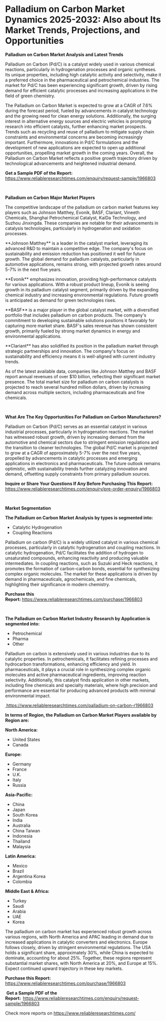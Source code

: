 <p><h1>Palladium on Carbon Market Dynamics 2025-2032: Also about Its Market Trends, Projections, and Opportunities</h1></p><p><strong>Palladium on Carbon Market Analysis and Latest Trends</strong></p>
<p><p>Palladium on Carbon (Pd/C) is a catalyst widely used in various chemical reactions, particularly in hydrogenation processes and organic syntheses. Its unique properties, including high catalytic activity and selectivity, make it a preferred choice in the pharmaceutical and petrochemical industries. The market for Pd/C has been experiencing significant growth, driven by rising demand for efficient catalytic processes and increasing applications in the field of green chemistry.</p><p>The Palladium on Carbon Market is expected to grow at a CAGR of 7.6% during the forecast period, fueled by advancements in catalyst technology and the growing need for clean energy solutions. Additionally, the surging interest in alternative energy sources and electric vehicles is prompting research into efficient catalysts, further enhancing market prospects. Trends such as recycling and reuse of palladium to mitigate supply chain constraints and environmental concerns are becoming increasingly important. Furthermore, innovations in Pd/C formulations and the development of new applications are expected to open up additional opportunities, propelling market growth in the coming years. Overall, the Palladium on Carbon Market reflects a positive growth trajectory driven by technological advancements and heightened industrial demand.</p></p>
<p><strong>Get a Sample PDF of the Report:&nbsp;</strong> <a href="https://www.reliableresearchtimes.com/enquiry/request-sample/1966803?utm_campaign=3316&utm_medium=2&utm_source=Github&utm_content=ia&utm_term=02042025&utm_id=palladium-on-carbon">https://www.reliableresearchtimes.com/enquiry/request-sample/1966803</a></p>
<p>&nbsp;</p>
<p><strong>Palladium on Carbon Major Market Players</strong></p>
<p><p>The competitive landscape of the palladium on carbon market features key players such as Johnson Matthey, Evonik, BASF, Clariant, Vineeth Chemicals, Shanghai Petrochemical Catalyst, KaiDa Technology, and Suzhou Jinxingda. These companies are notable for their advancements in catalysis technologies, particularly in hydrogenation and oxidation processes.</p><p>**Johnson Matthey** is a leader in the catalyst market, leveraging its advanced R&D to maintain a competitive edge. The company's focus on sustainability and emission reduction has positioned it well for future growth. The global demand for palladium catalysts, particularly in automotive applications, remains strong, with projected growth rates around 5-7% in the next five years.</p><p>**Evonik** emphasizes innovation, providing high-performance catalysts for various applications. With a robust product lineup, Evonik is seeing growth in its palladium catalyst segment, primarily driven by the expanding chemical industry and increasing environmental regulations. Future growth is anticipated as demand for green technologies rises.</p><p>**BASF** is a major player in the global catalyst market, with a diversified portfolio that includes palladium on carbon products. The company's commitment to developing sustainable solutions positions it favorably for capturing more market share. BASF's sales revenue has shown consistent growth, primarily fueled by strong market dynamics in energy and environmental applications.</p><p>**Clariant** has also solidified its position in the palladium market through strategic partnerships and innovation. The company's focus on sustainability and efficiency means it is well-aligned with current industry trends.</p><p>As of the latest available data, companies like Johnson Matthey and BASF report annual revenues of over $10 billion, reflecting their significant market presence. The total market size for palladium on carbon catalysts is projected to reach several hundred million dollars, driven by increasing demand across multiple sectors, including pharmaceuticals and fine chemicals.</p></p>
<p>&nbsp;</p>
<p><strong>What Are The Key Opportunities For Palladium on Carbon Manufacturers?</strong></p>
<p><p>Palladium on Carbon (Pd/C) serves as an essential catalyst in various industrial processes, particularly in hydrogenation reactions. The market has witnessed robust growth, driven by increasing demand from the automotive and chemical sectors due to stringent emission regulations and the transition to cleaner technologies. The global Pd/C market is projected to grow at a CAGR of approximately 5-7% over the next five years, propelled by advancements in catalytic processes and emerging applications in electronics and pharmaceuticals. The future outlook remains optimistic, with sustainability trends further catalyzing innovation and demand, offsetting supply constraints from primary palladium sources.</p></p>
<p><strong>Inquire or Share Your Questions If Any Before Purchasing This Report:</strong> <a href="https://www.reliableresearchtimes.com/enquiry/pre-order-enquiry/1966803?utm_campaign=3316&utm_medium=2&utm_source=Github&utm_content=ia&utm_term=02042025&utm_id=palladium-on-carbon">https://www.reliableresearchtimes.com/enquiry/pre-order-enquiry/1966803</a></p>
<p>&nbsp;</p>
<p><strong>Market Segmentation</strong></p>
<p><strong>The Palladium on Carbon Market Analysis by types is segmented into:</strong></p>
<p><ul><li>Catalytic Hydrogenation</li><li>Coupling Reactions</li></ul></p>
<p><p>Palladium on carbon (Pd/C) is a widely utilized catalyst in various chemical processes, particularly in catalytic hydrogenation and coupling reactions. In catalytic hydrogenation, Pd/C facilitates the addition of hydrogen to unsaturated compounds, enhancing reactivity and producing valuable intermediates. In coupling reactions, such as Suzuki and Heck reactions, it promotes the formation of carbon-carbon bonds, essential for synthesizing complex organic molecules. The market for these applications is driven by demand in pharmaceuticals, agrochemicals, and fine chemicals, highlighting their significance in modern chemistry.</p></p>
<p><strong>Purchase this Report:&nbsp;</strong><a href="https://www.reliableresearchtimes.com/purchase/1966803?utm_campaign=3316&utm_medium=2&utm_source=Github&utm_content=ia&utm_term=02042025&utm_id=palladium-on-carbon">https://www.reliableresearchtimes.com/purchase/1966803</a></p>
<p>&nbsp;</p>
<p><strong>The Palladium on Carbon Market Industry Research by Application is segmented into:</strong></p>
<p><ul><li>Petrochemical</li><li>Pharma</li><li>Other</li></ul></p>
<p><p>Palladium on carbon is extensively used in various industries due to its catalytic properties. In petrochemicals, it facilitates refining processes and hydrocarbon transformations, enhancing efficiency and yield. In pharmaceuticals, it plays a crucial role in synthesizing complex organic molecules and active pharmaceutical ingredients, improving reaction selectivity. Additionally, this catalyst finds application in other markets, including fine chemicals and specialty materials, where high precision and performance are essential for producing advanced products with minimal environmental impact.</p></p>
<p><a href="https://www.reliableresearchtimes.com/palladium-on-carbon-r1966803?utm_campaign=3316&utm_medium=2&utm_source=Github&utm_content=ia&utm_term=02042025&utm_id=palladium-on-carbon">&nbsp;https://www.reliableresearchtimes.com/palladium-on-carbon-r1966803</a></p>
<p><strong>In terms of Region, the Palladium on Carbon Market Players available by Region are:</strong></p>
<p>
    <p> <strong> North America: </strong>
        <ul>
            <li>United States</li>
            <li>Canada</li>
        </ul>
        </p> 
    <p> <strong> Europe: </strong>
        <ul>
            <li>Germany</li>
            <li>France</li>
            <li>U.K.</li>
            <li>Italy</li>
            <li>Russia</li>
        </ul>
        </p> 
    <p> <strong> Asia-Pacific: </strong>
        <ul>
            <li>China</li>
            <li>Japan</li>
            <li>South Korea</li>
            <li>India</li>
            <li>Australia</li>
            <li>China Taiwan</li>
            <li>Indonesia</li>
            <li>Thailand</li>
            <li>Malaysia</li>
        </ul>
        </p> 
    <p> <strong> Latin America: </strong>
        <ul>
            <li>Mexico</li>
            <li>Brazil</li>
            <li>Argentina Korea</li>
            <li>Colombia</li>
        </ul>
        </p> 
    <p> <strong> Middle East & Africa: </strong>
        <ul>
            <li>Turkey</li>
            <li>Saudi</li>
            <li>Arabia</li>
            <li>UAE</li>
            <li>Korea</li>
        </ul>
    </p>
    </p>
<p><p>The palladium on carbon market has experienced robust growth across various regions, with North America and APAC leading in demand due to increased applications in catalytic converters and electronics. Europe follows closely, driven by stringent environmental regulations. The USA holds a significant share, approximately 30%, while China is expected to dominate, accounting for about 25%. Together, these regions represent substantial market shares, with North America at 20%, and Europe at 15%. Expect continued upward trajectory in these key markets.</p></p>
<p><strong>Purchase this Report: </strong><a href="https://www.reliableresearchtimes.com/purchase/1966803?utm_campaign=3316&utm_medium=2&utm_source=Github&utm_content=ia&utm_term=02042025&utm_id=palladium-on-carbon">https://www.reliableresearchtimes.com/purchase/1966803</a></p>
<p>&nbsp;<strong>Get a Sample PDF of the Report:&nbsp;&nbsp;</strong><a href="https://www.reliableresearchtimes.com/enquiry/request-sample/1966803?utm_campaign=3316&utm_medium=2&utm_source=Github&utm_content=ia&utm_term=02042025&utm_id=palladium-on-carbon">https://www.reliableresearchtimes.com/enquiry/request-sample/1966803</a></p>
<p><strong></strong></p>
<p>Check more reports on <a href="https://www.reliableresearchtimes.com/?utm_campaign=3316&utm_medium=2&utm_source=Github&utm_content=ia&utm_term=02042025&utm_id=palladium-on-carbon">https://www.reliableresearchtimes.com/</a></p>